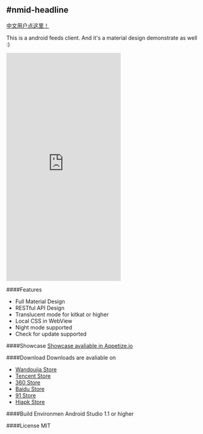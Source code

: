 #nmid-headline
--------
[中文用户点这里！](note/readme_chs.md)

This is a android feeds client. And it's a material design demonstrate as well :)


<iframe src="https://appetize.io/embed/r2bcrm0qy386md3fv37ye47z7c?device=nexus5&scale=75&autoplay=false&orientation=portrait&deviceColor=black" width="300px" height="597px" frameborder="0" scrolling="no"></iframe>

####Features
* Full Material Design
* RESTful API Design
* Translucent mode for kitkat or higher
* Local CSS in WebView
* Night mode supported
* Check for update supported


####Showcase
[Showcase avaliable in Appetize.io](https://appetize.io/app/r2bcrm0qy386md3fv37ye47z7c)

####Download
Downloads are avaliable on

* [Wandoujia Store](http://www.wandoujia.com/apps/cn.edu.cqupt.nmid.headline) 
* [Tencent Store](http://sj.qq.com/myapp/detail.htm?apkName=cn.edu.cqupt.nmid.headline)  
* [360 Store](http://zhushou.360.cn/detail/index/soft_id/2781053?recrefer=SE_D_%E9%80%9A%E4%BF%A1%E5%A4%B4%E6%9D%A1)  
* [Baidu Store](http://shouji.baidu.com/software/item?docid=7599338&from=as)  
* [91 Store](http://apk.91.com/Soft/Android/cn.edu.cqupt.nmid.headline-206-2.06.html)
* [Hiapk Store](http://apk.hiapk.com/appinfo/cn.edu.cqupt.nmid.headline/206)  

####Build Environmen
Android Studio 1.1 or higher


####License
MIT
